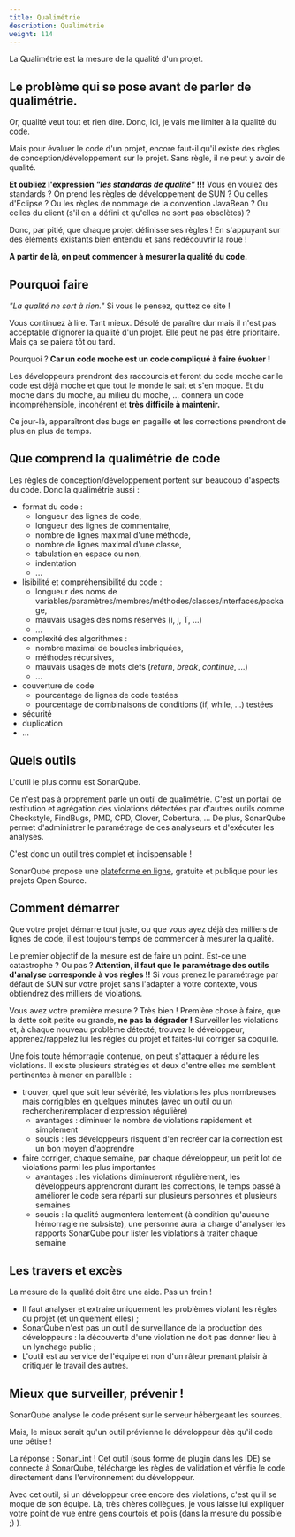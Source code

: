```yaml
---
title: Qualimétrie
description: Qualimétrie
weight: 114
---
```


La Qualimétrie est la mesure de la qualité d'un projet. 

## Le problème qui se pose avant de parler de qualimétrie.

Or, qualité veut tout et rien dire. Donc, ici, je vais me limiter à la qualité du code.

Mais pour évaluer le code d'un projet, encore faut-il qu'il existe des règles de conception/développement sur le projet. Sans règle, il ne peut y avoir de qualité.

**Et oubliez l'expression *"les standards de qualité"* !!!** Vous en voulez des standards ? On prend les règles de développement de SUN ? Ou celles d'Eclipse ? Ou les règles de nommage de la convention JavaBean ? Ou celles du client (s'il en a défini et qu'elles ne sont pas obsolètes) ?

Donc, par pitié, que chaque projet définisse ses règles ! En s'appuyant sur des éléments existants bien entendu et sans redécouvrir la roue !

**A partir de là, on peut commencer à mesurer la qualité du code.**

## Pourquoi faire
*"La qualité ne sert à rien."* Si vous le pensez, quittez ce site !

Vous continuez à lire. Tant mieux. Désolé de paraître dur mais il n'est pas acceptable d'ignorer la qualité d'un projet.
Elle peut ne pas être prioritaire. Mais ça se paiera tôt ou tard.

Pourquoi ? **Car un code moche est un code compliqué à faire évoluer !**

Les développeurs prendront des raccourcis et feront du code moche car le code est déjà moche et que tout le monde le sait et s'en moque. Et du moche dans du moche, au milieu du moche, ... donnera un code incompréhensible, incohérent et **très difficile à maintenir.**

Ce jour-là, apparaîtront des bugs en pagaille et les corrections prendront de plus en plus de temps.

## Que comprend la qualimétrie de code

Les règles de conception/développement portent sur beaucoup d'aspects du code. Donc la qualimétrie aussi :

* format du code : 
  * longueur des lignes de code,
  * longueur des lignes de commentaire,
  * nombre de lignes maximal d'une méthode,
  * nombre de lignes maximal d'une classe,
  * tabulation en espace ou non,
  * indentation
  * ...
* lisibilité et compréhensibilité du code :
  * longueur des noms de variables/paramètres/membres/méthodes/classes/interfaces/package,
  * mauvais usages des noms réservés (i, j, T, ...)
  * ...
* complexité des algorithmes :
  * nombre maximal de boucles imbriquées,
  * méthodes récursives, 
  * mauvais usages de mots clefs (*return*, *break*, *continue*, ...)
  * ...
* couverture de code
  * pourcentage de lignes de code testées
  * pourcentage de combinaisons de conditions (if, while, ...) testées
* sécurité
* duplication
* ...

## Quels outils
L'outil le plus connu est SonarQube.

Ce n'est pas à proprement parlé un outil de qualimétrie. C'est un portail de restitution et agrégation des violations détectées par d'autres outils comme Checkstyle, FindBugs, PMD, CPD, Clover, Cobertura, ... De plus, SonarQube permet d'administrer le paramétrage de ces analyseurs et d'exécuter les analyses.

C'est donc un outil très complet et indispensable !

SonarQube propose une [plateforme en ligne](https://sonarcloud.io), gratuite et publique pour les projets Open Source.

## Comment démarrer

Que votre projet démarre tout juste, ou que vous ayez déjà des milliers de lignes de code, il est toujours temps de commencer à mesurer la qualité.

Le premier objectif de la mesure est de faire un point. Est-ce une catastrophe ? Ou pas ? **Attention, il faut que le paramétrage des outils d'analyse corresponde à vos règles !!** Si vous prenez le paramétrage par défaut de SUN sur votre projet sans l'adapter à votre contexte, vous obtiendrez des milliers de violations.

Vous avez votre première mesure ? Très bien ! Première chose à faire, que la dette soit petite ou grande, **ne pas la dégrader !** Surveiller les violations et, à chaque nouveau problème détecté, trouvez le développeur, apprenez/rappelez lui les règles du projet et faites-lui corriger sa coquille.

Une fois toute hémorragie contenue, on peut s'attaquer à réduire les violations. Il existe plusieurs stratégies et deux d'entre elles me semblent pertinentes à mener en parallèle :

* trouver, quel que soit leur sévérité, les violations les plus nombreuses mais corrigibles en quelques minutes (avec un outil ou un rechercher/remplacer d'expression régulière)
  * avantages : diminuer le nombre de violations rapidement et simplement
  * soucis : les développeurs risquent d'en recréer car la correction est un bon moyen d'apprendre
* faire corriger, chaque semaine, par chaque développeur, un petit lot de violations parmi les plus importantes 
  * avantages : les violations diminueront régulièrement, les développeurs apprendront durant les corrections, le temps passé à améliorer le code sera réparti sur plusieurs personnes et plusieurs semaines
  * soucis : la qualité augmentera lentement (à condition qu'aucune hémorragie ne subsiste), une personne aura la charge d'analyser les rapports SonarQube pour lister les violations à traiter chaque semaine


## Les travers et excès

La mesure de la qualité doit être une aide. Pas un frein !

* Il faut analyser et extraire uniquement les problèmes violant les règles du projet (et uniquement elles) ;
* SonarQube n'est pas un outil de surveillance de la production des développeurs : la découverte d'une violation ne doit pas donner lieu à un lynchage public ;
* L'outil est au service de l'équipe et non d'un râleur prenant plaisir à critiquer le travail des autres.

## Mieux que surveiller, prévenir !

SonarQube analyse le code présent sur le serveur hébergeant les sources.

Mais, le mieux serait qu'un outil prévienne le développeur dès qu'il code une bêtise !

La réponse : SonarLint ! Cet outil (sous forme de plugin dans les IDE) se connecte à SonarQube, télécharge les règles de validation et vérifie le code directement dans l'environnement du développeur.

Avec cet outil, si un développeur crée encore des violations, c'est qu'il se moque de son équipe. Là, très chères collègues, je vous laisse lui expliquer votre point de vue entre gens courtois et polis (dans la mesure du possible ;) ).
